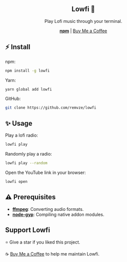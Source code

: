 <div align="center">
  <h2>Lowfi 🎵</h2>
  <p>Play Lofi music through your terminal.</p>
  <a href="https://npmjs.com/package/lowfi"><strong>npm</strong></a> | <a href="https://buymeacoffee.com/remvze">Buy Me a Coffee</a>
</div>

## ⚡ Install

npm:

```bash
npm install -g lowfi
```

Yarn:

```bash
yarn global add lowfi
```

GitHub:

```bash
git clone https://github.com/remvze/lowfi
```

## ✨ Usage

Play a lofi radio:

```bash
lowfi play
```

Randomly play a radio:

```bash
lowfi play --random
```

Open the YouTube link in your browser:

```bash
lowfi open
```

## ⚠️ Prerequisites

- [**ffmpeg**](https://ffmpge.org): Converting audio formats.
- [**node-gyp**](https://npmjs.com/package/node-gyp): Compiling native addon modules.

## Support Lowfi

⭐ Give a star if you liked this project.

☕ [Buy Me a Coffee](https://buymeacoffee.com/remvze) to help me maintain Lowfi.
